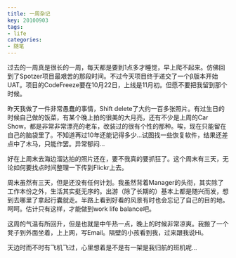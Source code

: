 ```yaml
---
title: 一周杂记
key: 20100903
tags: 
- life
categories:
- 随笔
---
```


过去的一周真是很长的一周，每天都是要到1点多才睡觉，早上爬不起来。仿佛回到了Spotzer项目最艰苦的那段时间。不过今天项目终于递交了一个β版本开始UAT。项目的CodeFreeze要在10月22日，上线是11月初。但愿不要把我留到那个时候。

<!--more-->

昨天我做了一件非常愚蠢的事情，Shift delete了大约一百多张照片。有过生日的时候自己做的饭菜，有某个晚上拍的很美的大月亮，还有不少是上周的Car Show，都是非常非常漂亮的老车，改装过的很有个性的那种。唉，现在只能留在自己的脑袋里了。不知道再过10年还能记得多少...试图找一些恢复软件，结果还差点中了木马，只能作罢。异常郁闷...

好在上周末去海边溜达拍的照片还在，要不我真的要抓狂了。这个周末有三天，无论如何要找点时间整理一下传到Flickr上去。

周末虽然有三天，但是还没有任何计划。我虽然背着Manager的头衔，其实除了工作本份之外，生活其实挺无序的。出游（除了长期的）基本上都是随兴而发，想到去哪里了拿起行囊就走。半路上看到好看的风景有时也会忘记了自己的目的地。呵呵。估计只有这样，才能做到work life balance吧。

这周的气温有所回升，但是也就是中午热一点，晚上的时候非常凉爽。我搬了一个凳子到外面坐着，上上网，写Email。隔壁的小孩看到我，过来跟我说Hi。

天边时而不时有飞机飞过，心里想着是不是有一架是我归航的班机呢...